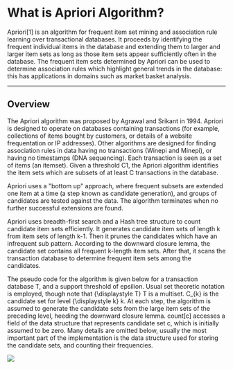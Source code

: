 <h1><b>What is Apriori Algorithm?</b></h1>
<p>Apriori[1] is an algorithm for frequent item set mining and association rule learning over transactional databases. It proceeds by identifying the frequent individual items in the database and extending them to larger and larger item sets as long as those item sets appear sufficiently often in the database. The frequent item sets determined by Apriori can be used to determine association rules which highlight general trends in the database: this has applications in domains such as market basket analysis.</p>
<hr>
<h2>Overview</h2>
The Apriori algorithm was proposed by Agrawal and Srikant in 1994. Apriori is designed to operate on databases containing transactions (for example, collections of items bought by customers, or details of a website frequentation or IP addresses). Other algorithms are designed for finding association rules in data having no transactions (Winepi and Minepi), or having no timestamps (DNA sequencing). Each transaction is seen as a set of items (an itemset). Given a threshold C1, the Apriori algorithm identifies the item sets which are subsets of at least C transactions in the database.

Apriori uses a "bottom up" approach, where frequent subsets are extended one item at a time (a step known as candidate generation), and groups of candidates are tested against the data. The algorithm terminates when no further successful extensions are found.

Apriori uses breadth-first search and a Hash tree structure to count candidate item sets efficiently. It generates candidate item sets of length k from item sets of length k-1. Then it prunes the candidates which have an infrequent sub pattern. According to the downward closure lemma, the candidate set contains all frequent k-length item sets. After that, it scans the transaction database to determine frequent item sets among the candidates.

The pseudo code for the algorithm is given below for a transaction database T, and a support threshold of epsilion. Usual set theoretic notation is employed, though note that {\displaystyle T} T is a multiset. C_{k} is the candidate set for level {\displaystyle k} k. At each step, the algorithm is assumed to generate the candidate sets from the large item sets of the preceding level, heeding the downward closure lemma. count[c] accesses a field of the data structure that represents candidate set c, which is initially assumed to be zero. Many details are omitted below, usually the most important part of the implementation is the data structure used for storing the candidate sets, and counting their frequencies.

<img src = "algo.jpeg">
